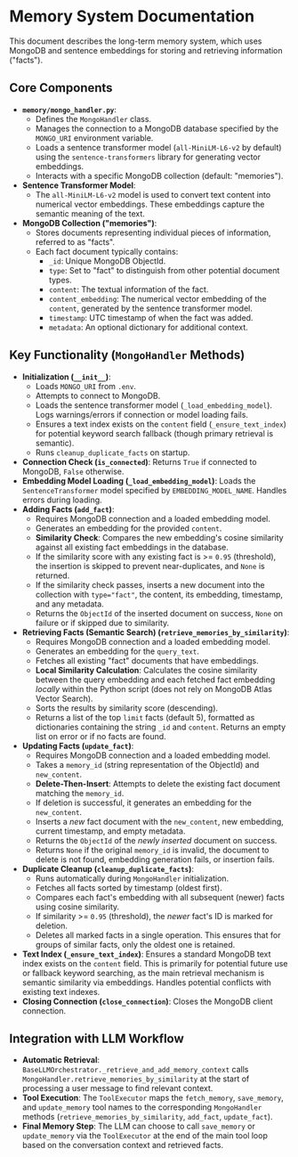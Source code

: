# Memory System Documentation

This document describes the long-term memory system, which uses MongoDB and sentence embeddings for storing and retrieving information ("facts").

## Core Components

*   **`memory/mongo_handler.py`**:
    *   Defines the `MongoHandler` class.
    *   Manages the connection to a MongoDB database specified by the `MONGO_URI` environment variable.
    *   Loads a sentence transformer model (`all-MiniLM-L6-v2` by default) using the `sentence-transformers` library for generating vector embeddings.
    *   Interacts with a specific MongoDB collection (default: "memories").
*   **Sentence Transformer Model**:
    *   The `all-MiniLM-L6-v2` model is used to convert text content into numerical vector embeddings. These embeddings capture the semantic meaning of the text.
*   **MongoDB Collection ("memories")**:
    *   Stores documents representing individual pieces of information, referred to as "facts".
    *   Each fact document typically contains:
        *   `_id`: Unique MongoDB ObjectId.
        *   `type`: Set to "fact" to distinguish from other potential document types.
        *   `content`: The textual information of the fact.
        *   `content_embedding`: The numerical vector embedding of the `content`, generated by the sentence transformer model.
        *   `timestamp`: UTC timestamp of when the fact was added.
        *   `metadata`: An optional dictionary for additional context.

## Key Functionality (`MongoHandler` Methods)

*   **Initialization (`__init__`)**:
    *   Loads `MONGO_URI` from `.env`.
    *   Attempts to connect to MongoDB.
    *   Loads the sentence transformer model (`_load_embedding_model`). Logs warnings/errors if connection or model loading fails.
    *   Ensures a text index exists on the `content` field (`_ensure_text_index`) for potential keyword search fallback (though primary retrieval is semantic).
    *   Runs `cleanup_duplicate_facts` on startup.
*   **Connection Check (`is_connected`)**: Returns `True` if connected to MongoDB, `False` otherwise.
*   **Embedding Model Loading (`_load_embedding_model`)**: Loads the `SentenceTransformer` model specified by `EMBEDDING_MODEL_NAME`. Handles errors during loading.
*   **Adding Facts (`add_fact`)**:
    *   Requires MongoDB connection and a loaded embedding model.
    *   Generates an embedding for the provided `content`.
    *   **Similarity Check**: Compares the new embedding's cosine similarity against all existing fact embeddings in the database.
    *   If the similarity score with any existing fact is >= `0.95` (threshold), the insertion is skipped to prevent near-duplicates, and `None` is returned.
    *   If the similarity check passes, inserts a new document into the collection with `type="fact"`, the content, its embedding, timestamp, and any metadata.
    *   Returns the `ObjectId` of the inserted document on success, `None` on failure or if skipped due to similarity.
*   **Retrieving Facts (Semantic Search) (`retrieve_memories_by_similarity`)**:
    *   Requires MongoDB connection and a loaded embedding model.
    *   Generates an embedding for the `query_text`.
    *   Fetches all existing "fact" documents that have embeddings.
    *   **Local Similarity Calculation**: Calculates the cosine similarity between the query embedding and each fetched fact embedding *locally* within the Python script (does not rely on MongoDB Atlas Vector Search).
    *   Sorts the results by similarity score (descending).
    *   Returns a list of the top `limit` facts (default 5), formatted as dictionaries containing the string `_id` and `content`. Returns an empty list on error or if no facts are found.
*   **Updating Facts (`update_fact`)**:
    *   Requires MongoDB connection and a loaded embedding model.
    *   Takes a `memory_id` (string representation of the ObjectId) and `new_content`.
    *   **Delete-Then-Insert**: Attempts to delete the existing fact document matching the `memory_id`.
    *   If deletion is successful, it generates an embedding for the `new_content`.
    *   Inserts a *new* fact document with the `new_content`, new embedding, current timestamp, and empty metadata.
    *   Returns the `ObjectId` of the *newly inserted* document on success.
    *   Returns `None` if the original `memory_id` is invalid, the document to delete is not found, embedding generation fails, or insertion fails.
*   **Duplicate Cleanup (`cleanup_duplicate_facts`)**:
    *   Runs automatically during `MongoHandler` initialization.
    *   Fetches all facts sorted by timestamp (oldest first).
    *   Compares each fact's embedding with all subsequent (newer) facts using cosine similarity.
    *   If similarity >= `0.95` (threshold), the *newer* fact's ID is marked for deletion.
    *   Deletes all marked facts in a single operation. This ensures that for groups of similar facts, only the oldest one is retained.
*   **Text Index (`_ensure_text_index`)**: Ensures a standard MongoDB text index exists on the `content` field. This is primarily for potential future use or fallback keyword searching, as the main retrieval mechanism is semantic similarity via embeddings. Handles potential conflicts with existing text indexes.
*   **Closing Connection (`close_connection`)**: Closes the MongoDB client connection.

## Integration with LLM Workflow

*   **Automatic Retrieval**: `BaseLLMOrchestrator._retrieve_and_add_memory_context` calls `MongoHandler.retrieve_memories_by_similarity` at the start of processing a user message to find relevant context.
*   **Tool Execution**: The `ToolExecutor` maps the `fetch_memory`, `save_memory`, and `update_memory` tool names to the corresponding `MongoHandler` methods (`retrieve_memories_by_similarity`, `add_fact`, `update_fact`).
*   **Final Memory Step**: The LLM can choose to call `save_memory` or `update_memory` via the `ToolExecutor` at the end of the main tool loop based on the conversation context and retrieved facts.
